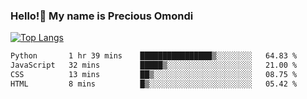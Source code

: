 ### Hello!👋 My name is Precious Omondi 

[![Top Langs](https://github-readme-stats.vercel.app/api/top-langs/?username=Presho99&langs_count=8&theme=dark)](https://github.com/Presho99/github-readme-stats)



<!--START_SECTION:waka-->

```txt
Python       1 hr 39 mins    ████████████████▒░░░░░░░░   64.83 %
JavaScript   32 mins         █████▒░░░░░░░░░░░░░░░░░░░   21.00 %
CSS          13 mins         ██▒░░░░░░░░░░░░░░░░░░░░░░   08.75 %
HTML         8 mins          █▒░░░░░░░░░░░░░░░░░░░░░░░   05.42 %
```

<!--END_SECTION:waka-->

